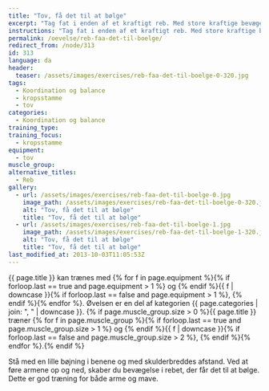 ```yaml
---
title: "Tov, få det til at bølge"
excerpt: "Tag fat i enden af et kraftigt reb. Med store kraftige bevægelser, får du rebet til at bølge."
instructions: "Tag fat i enden af et kraftigt reb. Med store kraftige bevægelser, får du rebet til at bølge."
permalink: /oevelse/reb-faa-det-til-boelge/
redirect_from: /node/313
id: 313
language: da
header:
  teaser: /assets/images/exercises/reb-faa-det-til-boelge-0-320.jpg
tags:
  - Koordination og balance
  - kropsstamme
  - tov
categories:
  - Koordination og balance
training_type:
training_focus:
  - kropsstamme
equipment:
  - tov
muscle_group:
alternative_titles:
  - Reb
gallery:
  - url: /assets/images/exercises/reb-faa-det-til-boelge-0.jpg
    image_path: /assets/images/exercises/reb-faa-det-til-boelge-0-320.jpg
    alt: "Tov, få det til at bølge"
    title: "Tov, få det til at bølge"
  - url: /assets/images/exercises/reb-faa-det-til-boelge-1.jpg
    image_path: /assets/images/exercises/reb-faa-det-til-boelge-1-320.jpg
    alt: "Tov, få det til at bølge"
    title: "Tov, få det til at bølge"
last_modified_at: 2013-10-03T11:05:53Z
---
```


{{ page.title }} kan trænes med {% for f in page.equipment %}{% if forloop.last == true and page.equipment > 1 %} og {% endif %}{{ f | downcase  }}{% if forloop.last == false and page.equipment > 1 %}, {% endif %}{% endfor %}. Øvelsen er en del af kategorien {{ page.categories | join: ", " | downcase }}. {% if page.muscle_group.size > 0 %}{{ page.title }} træner {% for f in page.muscle_group %}{% if forloop.last == true and page.muscle_group.size > 1 %} og {% endif %}{{ f | downcase }}{% if forloop.last == false and page.muscle_group.size > 2 %}, {% endif %}{% endfor %}.{% endif %}

Stå med en lille bøjning i benene og med skulderbreddes afstand. Ved at føre armene op og ned, skaber du bevægelse i rebet, der får det til at bølge. Dette er god træning for både arme og mave.

